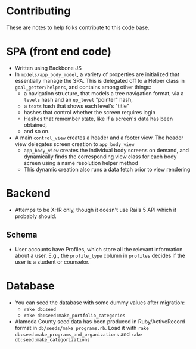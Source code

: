 # Contributing

These are notes to help folks contribute to this code base.

# SPA (front end code)

* Written using Backbone JS
* In `models/app_body_model`, a variety of properties are initialized that essentially manage the SPA. This is delegated off to a Helper class in `goal_getter/helpers`, and contains among other things:
  * a navigation structure, that models a tree navigation format, via a `levels` hash and an `up_level` "pointer" hash,
  * a `texts` hash that shows each level's "title"
  * hashes that control whether the screen requires login
  * Hashes that remember state, like if a screen's data has been obtained,
  * and so on.
* A main `control_view` creates a header and a footer view. The header view delegates screen creation to `app_body_view`
  * `app_body_view` creates the individual body screens on demand, and dynamically finds the corresponding view class for each body screen using a name resolution helper method
  * This dynamic creation also runs a data fetch prior to view rendering

# Backend

* Attemps to be XHR only, though it doesn't use Rails 5 API which it probably should.

## Schema

* User accounts have Profiles, which store all the relevant information about a user. E.g., the `profile_type` column in `profiles` decides if the user is a student or counselor.

# Database

* You can seed the database with some dummy values after migration:
  * `rake db:seed`
  * `rake db:seed:make_portfolio_categories`
* Alameda County seed data has been produced in Ruby/ActiveRecord format in `db/seeds/make_programs.rb`. Load it with `rake db:seed:make_programs_and_organizations` and `rake db:seed:make_categorizations`
